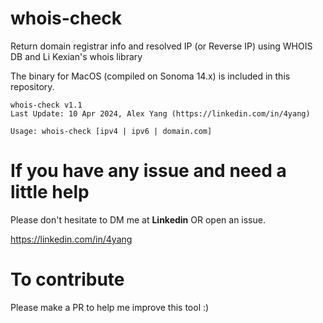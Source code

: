 # whois-check

Return domain registrar info and resolved IP (or Reverse IP) using WHOIS DB and Li Kexian's whois library

The binary for MacOS (compiled on Sonoma 14.x) is included in this repository.

```
whois-check v1.1
Last Update: 10 Apr 2024, Alex Yang (https://linkedin.com/in/4yang)

Usage: whois-check [ipv4 | ipv6 | domain.com]
```

# If you have any issue and need a little help

Please don't hesitate to DM me at **Linkedin** OR open an issue.

https://linkedin.com/in/4yang

# To contribute

Please make a PR to help me improve this tool :)
